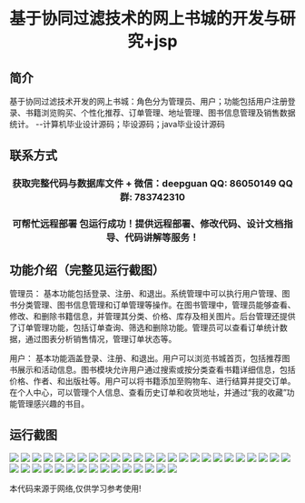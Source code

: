 <p><h1 align="center">基于协同过滤技术的网上书城的开发与研究+jsp</h1></p>

## 简介
基于协同过滤技术开发的网上书城：角色分为管理员、用户；功能包括用户注册登录、书籍浏览购买、个性化推荐、订单管理、地址管理、图书信息管理及销售数据统计。    --计算机毕业设计源码；毕设源码；java毕业设计源码


## 联系方式
<p><h3 align="center">获取完整代码与数据库文件 + 微信：deepguan QQ: 86050149 QQ群: 783742310</h3></p>
<p><h3 align="center">可帮忙远程部署 包运行成功！提供远程部署、修改代码、设计文档指导、代码讲解等服务！</h3></p>

## 功能介绍（完整见运行截图）
管理员：
基本功能包括登录、注册、和退出。系统管理中可以执行用户管理、图书分类管理、图书信息管理和订单管理等操作。在图书管理中，管理员能够查看、修改、和删除书籍信息，并管理其分类、价格、库存及相关图片。后台管理还提供了订单管理功能，包括订单查询、筛选和删除功能。管理员可以查看订单统计数据，通过图表分析销售情况，管理订单状态等。

用户：
基本功能涵盖登录、注册、和退出。用户可以浏览书城首页，包括推荐图书展示和活动信息。图书模块允许用户通过搜索或按分类查看书籍详细信息，包括价格、作者、和出版社等。用户可以将书籍添加至购物车、进行结算并提交订单。在个人中心，可以管理个人信息、查看历史订单和收货地址，并通过“我的收藏”功能管理感兴趣的书目。


## 运行截图
![](https://bs-1329754181.cos.ap-shanghai.myqcloud.com/ssm/OnlineBookstoreBasedOnCollaborativeFiltering/img/001.jpg)
![](https://bs-1329754181.cos.ap-shanghai.myqcloud.com/ssm/OnlineBookstoreBasedOnCollaborativeFiltering/img/002.jpg)
![](https://bs-1329754181.cos.ap-shanghai.myqcloud.com/ssm/OnlineBookstoreBasedOnCollaborativeFiltering/img/003.jpg)
![](https://bs-1329754181.cos.ap-shanghai.myqcloud.com/ssm/OnlineBookstoreBasedOnCollaborativeFiltering/img/004.jpg)
![](https://bs-1329754181.cos.ap-shanghai.myqcloud.com/ssm/OnlineBookstoreBasedOnCollaborativeFiltering/img/005.jpg)
![](https://bs-1329754181.cos.ap-shanghai.myqcloud.com/ssm/OnlineBookstoreBasedOnCollaborativeFiltering/img/006.jpg)
![](https://bs-1329754181.cos.ap-shanghai.myqcloud.com/ssm/OnlineBookstoreBasedOnCollaborativeFiltering/img/007.jpg)
![](https://bs-1329754181.cos.ap-shanghai.myqcloud.com/ssm/OnlineBookstoreBasedOnCollaborativeFiltering/img/008.jpg)
![](https://bs-1329754181.cos.ap-shanghai.myqcloud.com/ssm/OnlineBookstoreBasedOnCollaborativeFiltering/img/009.jpg)
![](https://bs-1329754181.cos.ap-shanghai.myqcloud.com/ssm/OnlineBookstoreBasedOnCollaborativeFiltering/img/010.jpg)
![](https://bs-1329754181.cos.ap-shanghai.myqcloud.com/ssm/OnlineBookstoreBasedOnCollaborativeFiltering/img/011.jpg)
![](https://bs-1329754181.cos.ap-shanghai.myqcloud.com/ssm/OnlineBookstoreBasedOnCollaborativeFiltering/img/012.jpg)
![](https://bs-1329754181.cos.ap-shanghai.myqcloud.com/ssm/OnlineBookstoreBasedOnCollaborativeFiltering/img/013.jpg)
![](https://bs-1329754181.cos.ap-shanghai.myqcloud.com/ssm/OnlineBookstoreBasedOnCollaborativeFiltering/img/014.jpg)
![](https://bs-1329754181.cos.ap-shanghai.myqcloud.com/ssm/OnlineBookstoreBasedOnCollaborativeFiltering/img/015.jpg)
![](https://bs-1329754181.cos.ap-shanghai.myqcloud.com/ssm/OnlineBookstoreBasedOnCollaborativeFiltering/img/016.jpg)
![](https://bs-1329754181.cos.ap-shanghai.myqcloud.com/ssm/OnlineBookstoreBasedOnCollaborativeFiltering/img/017.jpg)
![](https://bs-1329754181.cos.ap-shanghai.myqcloud.com/ssm/OnlineBookstoreBasedOnCollaborativeFiltering/img/018.jpg)
![](https://bs-1329754181.cos.ap-shanghai.myqcloud.com/ssm/OnlineBookstoreBasedOnCollaborativeFiltering/img/019.jpg)
![](https://bs-1329754181.cos.ap-shanghai.myqcloud.com/ssm/OnlineBookstoreBasedOnCollaborativeFiltering/img/020.jpg)
![](https://bs-1329754181.cos.ap-shanghai.myqcloud.com/ssm/OnlineBookstoreBasedOnCollaborativeFiltering/img/021.jpg)
![](https://bs-1329754181.cos.ap-shanghai.myqcloud.com/ssm/OnlineBookstoreBasedOnCollaborativeFiltering/img/022.jpg)
![](https://bs-1329754181.cos.ap-shanghai.myqcloud.com/ssm/OnlineBookstoreBasedOnCollaborativeFiltering/img/023.jpg)
![](https://bs-1329754181.cos.ap-shanghai.myqcloud.com/ssm/OnlineBookstoreBasedOnCollaborativeFiltering/img/024.jpg)
![](https://bs-1329754181.cos.ap-shanghai.myqcloud.com/ssm/OnlineBookstoreBasedOnCollaborativeFiltering/img/025.jpg)
![](https://bs-1329754181.cos.ap-shanghai.myqcloud.com/ssm/OnlineBookstoreBasedOnCollaborativeFiltering/img/026.jpg)
![](https://bs-1329754181.cos.ap-shanghai.myqcloud.com/ssm/OnlineBookstoreBasedOnCollaborativeFiltering/img/027.jpg)
![](https://bs-1329754181.cos.ap-shanghai.myqcloud.com/ssm/OnlineBookstoreBasedOnCollaborativeFiltering/img/028.jpg)
![](https://bs-1329754181.cos.ap-shanghai.myqcloud.com/ssm/OnlineBookstoreBasedOnCollaborativeFiltering/img/029.jpg)
![](https://bs-1329754181.cos.ap-shanghai.myqcloud.com/ssm/OnlineBookstoreBasedOnCollaborativeFiltering/img/030.jpg)
![](https://bs-1329754181.cos.ap-shanghai.myqcloud.com/ssm/OnlineBookstoreBasedOnCollaborativeFiltering/img/031.jpg)
![](https://bs-1329754181.cos.ap-shanghai.myqcloud.com/ssm/OnlineBookstoreBasedOnCollaborativeFiltering/img/032.jpg)
![](https://bs-1329754181.cos.ap-shanghai.myqcloud.com/ssm/OnlineBookstoreBasedOnCollaborativeFiltering/img/033.jpg)
![](https://bs-1329754181.cos.ap-shanghai.myqcloud.com/ssm/OnlineBookstoreBasedOnCollaborativeFiltering/img/034.jpg)
![](https://bs-1329754181.cos.ap-shanghai.myqcloud.com/ssm/OnlineBookstoreBasedOnCollaborativeFiltering/img/035.jpg)
![](https://bs-1329754181.cos.ap-shanghai.myqcloud.com/ssm/OnlineBookstoreBasedOnCollaborativeFiltering/img/036.jpg)
![](https://bs-1329754181.cos.ap-shanghai.myqcloud.com/ssm/OnlineBookstoreBasedOnCollaborativeFiltering/img/037.jpg)
![](https://bs-1329754181.cos.ap-shanghai.myqcloud.com/ssm/OnlineBookstoreBasedOnCollaborativeFiltering/img/038.jpg)
![](https://bs-1329754181.cos.ap-shanghai.myqcloud.com/ssm/OnlineBookstoreBasedOnCollaborativeFiltering/img/039.jpg)
![](https://bs-1329754181.cos.ap-shanghai.myqcloud.com/ssm/OnlineBookstoreBasedOnCollaborativeFiltering/img/040.jpg)

<p>本代码来源于网络,仅供学习参考使用!</p>
